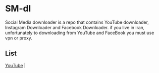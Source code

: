 # SM-dl
Social Media downloader is a repo that contains YouTube downloader, Instagram Downloader and Facebook Downloader. if you live in iran, unfortunately to downloading from YouTube and FaceBook you must use vpn or proxy.

## List
[YouTube](https://github.com/hosseinzamaninasab/SM-dl/tree/main/YouTube%20Downloader) |
